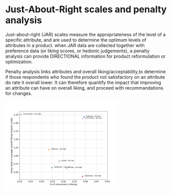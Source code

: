 # Just-About-Right scales and penalty analysis

Just-about-right (JAR) scales measure the appropriateness of the level of a specific attribute, and are used to determine the optimum levels of attributes in a product. when JAR data are collected together with preference data (or liking scores, or hedonic judgements), a penalty analysis can provide DIRECTIONAL information for product reformulation or optimization.

Penalty analysis links attributes and overall liking/acceptability,to determine if those respondents who found the product not satisfactory on an attribute do rate it overall lower. It can therefore quantify the impact that improving an attribute can have on overall liking, and proceed with recommandations for changes.

<img align="left" width="70%" height="70%" src="results.png"><br/>
